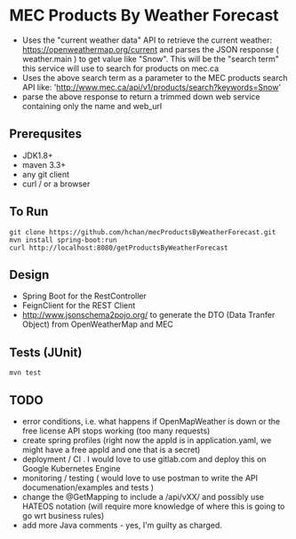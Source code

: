 # MEC Products By Weather Forecast
* Uses the "current weather data" API to retrieve the current weather: https://openweathermap.org/current and parses the JSON response ( weather.main ) to get value like "Snow".  This will be the "search term" this service will use to search for products on mec.ca
* Uses the above search term as a parameter to the MEC products search API like: 'http://www.mec.ca/api/v1/products/search?keywords=Snow'
* parse the above response to return a trimmed down web service containing only the name and web_url

## Prerequsites
* JDK1.8+
* maven 3.3+
* any git client
* curl / or a browser

## To Run
```
git clone https://github.com/hchan/mecProductsByWeatherForecast.git
mvn install spring-boot:run
curl http://localhost:8080/getProductsByWeatherForecast
```

## Design
* Spring Boot for the RestController
* FeignClient for the REST Client
* http://www.jsonschema2pojo.org/ to generate the DTO (Data Tranfer Object) from OpenWeatherMap and MEC

## Tests (JUnit)
```
mvn test
```

## TODO
* error conditions, i.e. what happens if OpenMapWeather is down or the free license API stops working (too many requests)
* create spring profiles (right now the appId is in application.yaml, we might have a free appId and one that is a secret)
* deployment / CI .  I would love to use gitlab.com and deploy this on Google Kubernetes Engine
* monitoring / testing ( would love to use postman to write the API documenation/examples and tests )
* change the @GetMapping to include a /api/vXX/ and possibly use HATEOS notation (will require more knowledge of where this is going to go wrt business rules)
* add more Java comments - yes, I'm guilty as charged.

